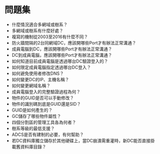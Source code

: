 # 問題集
* 什麼情況適合多網域或樹系？
* 多網域或樹系有什麼好處？
* 複寫的機制從2003至2016有什麼不同？
* 防火牆間隔的2台同網域DC，應該開哪些Port才有辦法正常溝通？
* 成員電腦到DC，應該開哪些Port才有辦法正常溝通？
* DC到成員電腦，應該開哪些Port才有辦法正常溝通？
* 如何知道目前成員電腦是透過哪台DC驗證登入的？
* 如何限定成員電腦指定透過哪台DC登入？
* 如何避免使用者修改DNS？
* 如何變更DC的IP、主機名稱？
* 如何變更網域名稱？
* 成員電腦登入的完整驗證過程為何？
* 物件的GUID是否可以手動修改？
* 物件的識別碼到底是GUID還是SID？
* GUID是如何產生的？
* GC儲存了哪些物件屬性？
* 四個分割區的管理工具各為何者？
* 樹系等級的最低支援？
* ADCS是否有建制的必要，有何幫助？
* 若DC資料庫獨立儲存於其他硬碟上，當DC崩潰需重灌時，新DC能否直接掛載舊資料庫目錄？
